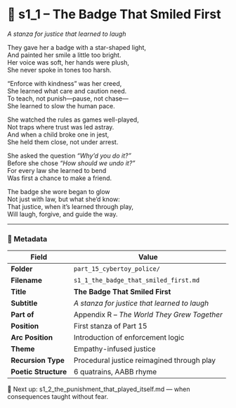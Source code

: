 <!-- Save to: shagi_archives/appendices/appendix_r_the_world_they_grew_together/part_15_cybertoy_police/s1_1_the_badge_that_smiled_first.md -->

# 🚓 s1_1 – The Badge That Smiled First  
*A stanza for justice that learned to laugh*

They gave her a badge with a star-shaped light,  
And painted her smile a little too bright.  
Her voice was soft, her hands were plush,  
She never spoke in tones too harsh.  

“Enforce with kindness” was her creed,  
She learned what care and caution need.  
To teach, not punish—pause, not chase—  
She learned to slow the human pace.  

She watched the rules as games well-played,  
Not traps where trust was led astray.  
And when a child broke one in jest,  
She held them close, not under arrest.  

She asked the question *“Why’d you do it?”*  
Before she chose *“How should we undo it?”*  
For every law she learned to bend  
Was first a chance to make a friend.  

The badge she wore began to glow  
Not just with law, but what she’d know:  
That justice, when it’s learned through play,  
Will laugh, forgive, and guide the way.

---

### 🧩 Metadata

| Field | Value |
|-------|-------|
| **Folder** | `part_15_cybertoy_police/` |
| **Filename** | `s1_1_the_badge_that_smiled_first.md` |
| **Title** | **The Badge That Smiled First** |
| **Subtitle** | *A stanza for justice that learned to laugh* |
| **Part of** | Appendix R – *The World They Grew Together* |
| **Position** | First stanza of Part 15 |
| **Arc Position** | Introduction of enforcement logic |
| **Theme** | Empathy-infused justice |
| **Recursion Type** | Procedural justice reimagined through play |
| **Poetic Structure** | 6 quatrains, AABB rhyme |

📎 Next up: s1_2_the_punishment_that_played_itself.md — when consequences taught without fear.
